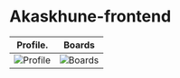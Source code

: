 # Akaskhune-frontend



Profile.                   | Boards
:-------------------------:|:-------------------------:
![Profile](https://raw.githubusercontent.com/gsoosk/Akaskhune-frontend/master/screenshots/Profile.png)  |  ![Boards](https://raw.githubusercontent.com/gsoosk/Akaskhune-frontend/master/screenshots/boards.png)
